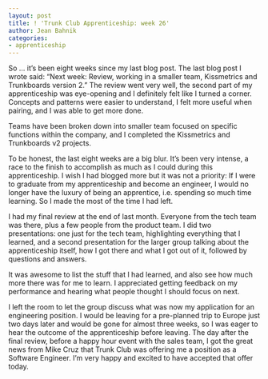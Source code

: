 ```yaml
---
layout: post
title: ! 'Trunk Club Apprenticeship: week 26'
author: Jean Bahnik
categories:
- apprenticeship
---
```

So … it’s been eight weeks since my last blog post. The last blog post I wrote said: “Next week: Review, working in a smaller team, Kissmetrics and Trunkboards version 2.” The review went very well, the second part of my apprenticeship was eye-opening and I definitely felt like I turned a corner. Concepts and patterns were easier to understand, I felt more useful when pairing, and I was able to get more done.

<!-- more -->

Teams have been broken down into smaller team focused on specific functions within the company, and I completed the Kissmetrics and Trunkboards v2 projects.

To be honest, the last eight weeks are a big blur. It’s been very intense, a race to the finish to accomplish as much as I could during this apprenticeship. I wish I had blogged more but it was not a priority: If I were to graduate from my apprenticeship and become an engineer, I would no longer have the luxury of being an apprentice, i.e. spending so much time learning. So I made the most of the time I had left.

I had my final review at the end of last month. Everyone from the tech team was there, plus a few people from the product team. I did two presentations: one just for the tech team, highlighting everything that I learned, and a second presentation for the larger group talking about the apprenticeship itself, how I got there and what I got out of it, followed by questions and answers.

It was awesome to list the stuff that I had learned, and also see how much more there was for me to learn. I appreciated getting feedback on my performance and hearing what people thought I should focus on next.

I left the room to let the group discuss what was now my application for an engineering position. I would be leaving for a pre-planned trip to Europe just two days later and would be gone for almost three weeks, so I was eager to hear the outcome of the apprenticeship before leaving. The day after the final review, before a happy hour event with the sales team, I got the great news from Mike Cruz that Trunk Club was offering me a position as a Software Engineer. I’m very happy and excited to have accepted that offer today.
